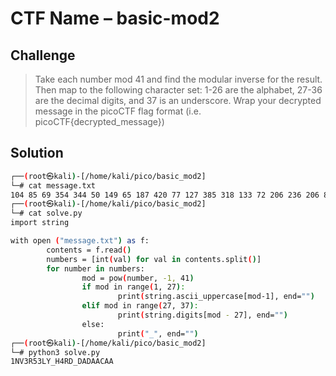# CTF Name – basic-mod2

## Challenge

> Take each number mod 41 and find the modular inverse for the result. Then map to the following character set: 1-26 are the alphabet, 27-36 are the decimal digits, and 37 is an underscore. Wrap your decrypted message in the picoCTF flag format (i.e. picoCTF{decrypted_message})

## Solution

```bash
┌──(root㉿kali)-[/home/kali/pico/basic_mod2]
└─# cat message.txt
104 85 69 354 344 50 149 65 187 420 77 127 385 318 133 72 206 236 206 83 342 206 370                                                                              
┌──(root㉿kali)-[/home/kali/pico/basic_mod2]
└─# cat solve.py   
import string

with open ("message.txt") as f:
        contents = f.read()
        numbers = [int(val) for val in contents.split()]
        for number in numbers:
                mod = pow(number, -1, 41)
                if mod in range(1, 27):
                        print(string.ascii_uppercase[mod-1], end="")
                elif mod in range(27, 37):
                        print(string.digits[mod - 27], end="")
                else:
                        print("_", end="")                                                                             
┌──(root㉿kali)-[/home/kali/pico/basic_mod2]
└─# python3 solve.py
1NV3R53LY_H4RD_DADAACAA
```

